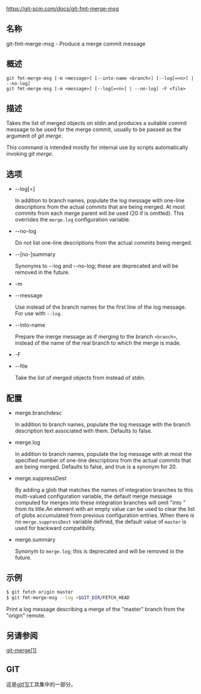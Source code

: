 https://git-scm.com/docs/git-fmt-merge-msg

## 名称

git-fmt-merge-msg - Produce a merge commit message

## 概述

```
git fmt-merge-msg [-m <message>] [--into-name <branch>] [--log[=<n>] | --no-log]
git fmt-merge-msg [-m <message>] [--log[=<n>] | --no-log] -F <file>
```

## 描述

Takes the list of merged objects on stdin and produces a suitable commit message to be used for the merge commit, usually to be passed as the *<merge-message>* argument of *git merge*.

This command is intended mostly for internal use by scripts automatically invoking *git merge*.

## 选项

- --log[=<n>]

  In addition to branch names, populate the log message with one-line descriptions from the actual commits that are being merged. At most <n> commits from each merge parent will be used (20 if <n> is omitted). This overrides the `merge.log` configuration variable.

- --no-log

  Do not list one-line descriptions from the actual commits being merged.

- --[no-]summary

  Synonyms to --log and --no-log; these are deprecated and will be removed in the future.

- -m <message>

- --message <message>

  Use <message> instead of the branch names for the first line of the log message. For use with `--log`.

- --into-name <branch>

  Prepare the merge message as if merging to the branch `<branch>`, instead of the name of the real branch to which the merge is made.

- -F <file>

- --file <file>

  Take the list of merged objects from <file> instead of stdin.

## 配置

- merge.branchdesc

  In addition to branch names, populate the log message with the branch description text associated with them. Defaults to false.

- merge.log

  In addition to branch names, populate the log message with at most the specified number of one-line descriptions from the actual commits that are being merged. Defaults to false, and true is a synonym for 20.

- merge.suppressDest

  By adding a glob that matches the names of integration branches to this multi-valued configuration variable, the default merge message computed for merges into these integration branches will omit "into <branch name>" from its title.An element with an empty value can be used to clear the list of globs accumulated from previous configuration entries. When there is no `merge.suppressDest` variable defined, the default value of `master` is used for backward compatibility.

- merge.summary

  Synonym to `merge.log`; this is deprecated and will be removed in the future.

## 示例

``` bash
$ git fetch origin master
$ git fmt-merge-msg --log <$GIT_DIR/FETCH_HEAD
```

Print a log message describing a merge of the "master" branch from the "origin" remote.

## 另请参阅

[git-merge[1]](../git-merge)

## GIT

  这是[git[1]](../../Git)工具集中的一部分。